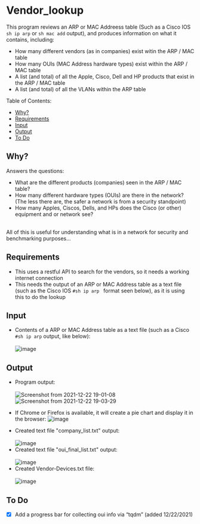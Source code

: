 # Vendor_lookup
This program reviews an ARP or MAC Addreess table (Such as a Cisco IOS ```sh ip arp``` or ```sh mac add``` output), and produces information on what it contains, including:
* How many different vendors (as in companies) exist witin the ARP / MAC table
* How many OUIs (MAC Address hardware types) exist within the ARP  / MAC table
* A list (and total) of all the Apple, Cisco, Dell and HP products that exist in the ARP / MAC table
* A list (and total) of all the VLANs within the ARP table

Table of Contents:
  - [Why?](#why)
  - [Requirements](#requirements)
  - [Input](#input)
  - [Output](#output)
  - [To Do](#to-do-)

## Why?
Answers the questions:
* What are the different products (companies) seen in the ARP / MAC table?
* How many different hardware types (OUIs) are there in the network? (The less there are, the safer a network is from a security standpoint)
* How many Apples, Ciscos, Dells, and HPs does the Cisco (or other) equipment and or network see?
<br>
All of this is useful for understanding what is in a network for security and benchmarking purposes... <br>

## Requirements
* This uses a restful API to search for the vendors, so it needs a working internet connection
* This needs the output of an ARP or MAC Address table as a text file (such as the Cisco IOS ```#sh ip arp ``` format seen below), as it is using this to do the lookup
## Input
* Contents of a ARP or MAC Address table as a text file (such as a Cisco ```#sh ip arp``` output, like below):</br></br>
 ![image](https://user-images.githubusercontent.com/48565067/144638643-f26b64fe-e992-4163-a0a9-a1c90b0b6028.png)
## Output
* Program output: </br></br>
 ![Screenshot from 2021-12-22 19-01-08](https://user-images.githubusercontent.com/48565067/147168300-38ffcb63-7c46-4abf-a188-0b6744e0bd35.png)
 ![Screenshot from 2021-12-22 19-03-29](https://user-images.githubusercontent.com/48565067/147168385-6488f96f-5946-4785-87b7-47e2a1245d6a.png)

 - If Chrome or Firefox is available, it will create a pie chart and display it in the browser:
 ![image](https://user-images.githubusercontent.com/48565067/145288325-e4daa630-ce3f-4487-99ec-5e0402f8edaf.png)
 * Created text file "company_list.txt" output:</br></br>
 ![image](https://user-images.githubusercontent.com/48565067/144633574-5bc13c04-a712-490d-b186-a30b4d9d8a73.png)
* Created text file "oui_final_list.txt" output:</br></br>
 ![image](https://user-images.githubusercontent.com/48565067/144633706-24bbe2ef-6965-4847-b3a9-0f22242ff95f.png)
* Created Vendor-Devices.txt file:</br></br>
  ![image](https://user-images.githubusercontent.com/48565067/144880526-74cc7658-ae97-4841-812e-24f4f274525d.png)
## To Do 
- [x] Add a progress bar for collecting oui info via “tqdm” (added 12/22/2021)

